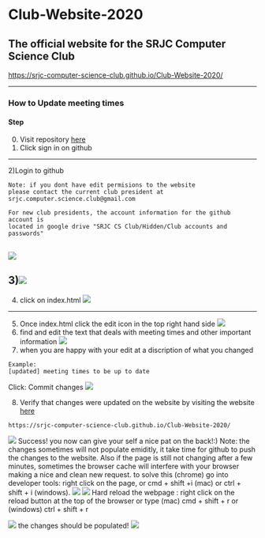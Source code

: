 # Club-Website-2020
The official website for the SRJC Computer Science Club
-
 https://srjc-computer-science-club.github.io/Club-Website-2020/
 
 ---

### How to Update meeting times
#### Step
0) Visit repository [here](https://github.com/SRJC-Computer-Science-Club/Club-Website-2020)
1) Click sign in on github
---
2)Login to github
```
Note: if you dont have edit permisions to the website
please contact the current club president at srjc.computer.science.club@gmail.com

For new club presidents, the account information for the github account is
located in google drive "SRJC CS Club/Hidden/Club accounts and passwords"
```
![](https://i.imgur.com/wjOUE16.jpg)
---
3)![](https://i.imgur.com/H2ZTzo0.jpg)
---
4) click on index.html
![](https://i.imgur.com/s2hljGq.jpg)
---
5) Once index.html click the edit icon in the top right hand side
![](https://i.imgur.com/aoFW5SG.jpg)
6) find and edit the text that deals with meeting times and other important information
![](https://i.imgur.com/PyvVYPy.jpg)
7) when you are happy with your edit at a discription of what you changed
```
Example:
[updated] meeting times to be up to date
```
Click: Commit changes
![](https://i.imgur.com/k6Snkg8.jpg)

8) Verify that changes were updated on the website by visiting the website [here](https://srjc-computer-science-club.github.io/Club-Website-2020/)
```
https://srjc-computer-science-club.github.io/Club-Website-2020/
```
![](https://i.imgur.com/qhUBYo6.png)
Success! you now can give your self a nice pat on the back!:)
Note: the changes sometimes will not populate emiditly, it take time for github to push the changes to the website.
Also if the page is still not changing after a few minutes, sometimes the browser cache will interfere with your browser making a nice and clean new request. to solve this (chrome) go into developer tools: right click on the page, or cmd + shift +i (mac) or ctrl + shift + i (windows). 
![](https://i.imgur.com/Ura5DsC.png)
![](https://i.imgur.com/OUInJ4Z.png)
Hard reload the webpage : right click on the reload button at the top of the browser or type (mac) cmd + shift + r or (windows) ctrl + shift + r

![](https://i.imgur.com/yag7JDu.png)
the changes should be populated!
![](https://i.imgur.com/xsLhMLI.png)
